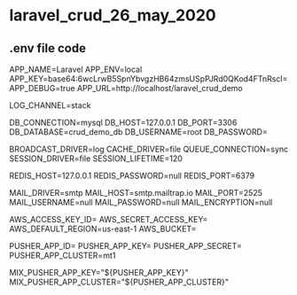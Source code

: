 # laravel_crud_26_may_2020

.env file code
--------------

APP_NAME=Laravel
APP_ENV=local
APP_KEY=base64:6wcLrwB5SpnYbvgzHB64zmsUSpPJRd0QKod4FTnRscI=
APP_DEBUG=true
APP_URL=http://localhost/laravel_crud_demo

LOG_CHANNEL=stack

DB_CONNECTION=mysql
DB_HOST=127.0.0.1
DB_PORT=3306
DB_DATABASE=crud_demo_db
DB_USERNAME=root
DB_PASSWORD=

BROADCAST_DRIVER=log
CACHE_DRIVER=file
QUEUE_CONNECTION=sync
SESSION_DRIVER=file
SESSION_LIFETIME=120

REDIS_HOST=127.0.0.1
REDIS_PASSWORD=null
REDIS_PORT=6379

MAIL_DRIVER=smtp
MAIL_HOST=smtp.mailtrap.io
MAIL_PORT=2525
MAIL_USERNAME=null
MAIL_PASSWORD=null
MAIL_ENCRYPTION=null

AWS_ACCESS_KEY_ID=
AWS_SECRET_ACCESS_KEY=
AWS_DEFAULT_REGION=us-east-1
AWS_BUCKET=

PUSHER_APP_ID=
PUSHER_APP_KEY=
PUSHER_APP_SECRET=
PUSHER_APP_CLUSTER=mt1

MIX_PUSHER_APP_KEY="${PUSHER_APP_KEY}"
MIX_PUSHER_APP_CLUSTER="${PUSHER_APP_CLUSTER}"

